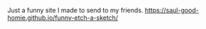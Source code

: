 Just a funny site I made to send to my friends.
https://saul-good-homie.github.io/funny-etch-a-sketch/

